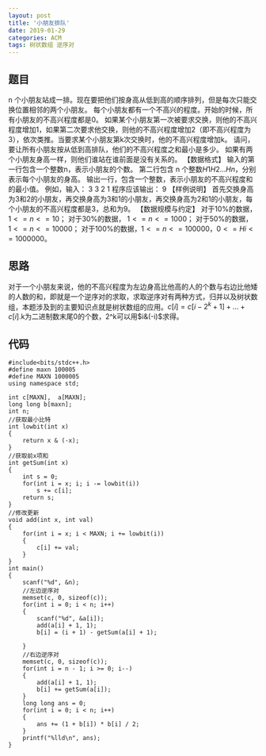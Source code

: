 ```yaml
---
layout: post
title: '小朋友排队'
date: 2019-01-29
categories: ACM
tags: 树状数组 逆序对
---
```

## 题目
n 个小朋友站成一排。现在要把他们按身高从低到高的顺序排列，但是每次只能交换位置相邻的两个小朋友。
每个小朋友都有一个不高兴的程度。开始的时候，所有小朋友的不高兴程度都是0。
如果某个小朋友第一次被要求交换，则他的不高兴程度增加1，如果第二次要求他交换，则他的不高兴程度增加2（即不高兴程度为3），依次类推。当要求某个小朋友第k次交换时，他的不高兴程度增加k。
请问，要让所有小朋友按从低到高排队，他们的不高兴程度之和最小是多少。
如果有两个小朋友身高一样，则他们谁站在谁前面是没有关系的。
【数据格式】
输入的第一行包含一个整数n，表示小朋友的个数。
第二行包含 n 个整数$H1 H2 … Hn$，分别表示每个小朋友的身高。
输出一行，包含一个整数，表示小朋友的不高兴程度和的最小值。
例如，输入：
3
3 2 1
程序应该输出：
9
【样例说明】
首先交换身高为3和2的小朋友，再交换身高为3和1的小朋友，再交换身高为2和1的小朋友，每个小朋友的不高兴程度都是3，总和为9。
【数据规模与约定】
对于10%的数据， $1<=n<=10$；
对于30%的数据， $1<=n<=1000$；
对于50%的数据， $1<=n<=10000$；
对于100%的数据，$1<=n<=100000，0<=Hi<=1000000$。
## 思路
对于一个小朋友来说，他的不高兴程度为左边身高比他高的人的个数与右边比他矮的人数的和，即就是一个逆序对的求取，求取逆序对有两种方式，归并以及树状数组，本题涉及到的主要知识点就是树状数组的应用。$c[i] = c[i-2^k+1]+...+c[i]$.k为二进制数末尾0的个数，2^k可以用$i&(-i)$求得。
## 代码
```
#include<bits/stdc++.h>
#define maxn 100005
#define MAXN 1000005
using namespace std;

int c[MAXN],  a[MAXN];
long long b[maxn];
int n;
//获取最小比特
int lowbit(int x)
{
    return x & (-x);
}
//获取前x项和
int getSum(int x)
{
    int s = 0;
    for(int i = x; i; i -= lowbit(i))
        s += c[i];
    return s;
}
//修改更新
void add(int x, int val)
{
    for(int i = x; i < MAXN; i += lowbit(i))
    {
        c[i] += val;
    }
}
int main()
{
    scanf("%d", &n);
    //左边逆序对
    memset(c, 0, sizeof(c));
    for(int i = 0; i < n; i++)
    {
        scanf("%d", &a[i]);
        add(a[i] + 1, 1);
        b[i] = (i + 1) - getSum(a[i] + 1);

    }
    //右边逆序对
    memset(c, 0, sizeof(c));
    for(int i = n - 1; i >= 0; i--)
    {
        add(a[i] + 1, 1);
        b[i] += getSum(a[i]);
    }
    long long ans = 0;
    for(int i = 0; i < n; i++)
    {
        ans += (1 + b[i]) * b[i] / 2;
    }
    printf("%lld\n", ans);
}

```